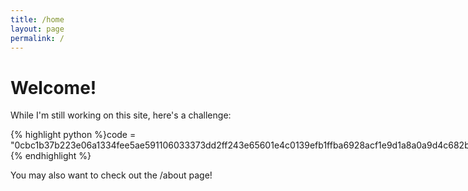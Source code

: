 ```yaml
---
title: /home
layout: page
permalink: /
---
```


# Welcome!

While I'm still working on this site, here's a challenge:

<div id="wrapper" style="text-align:center">
 <div id="container" style="display:inline-block;text-align:left">
{% highlight python %}code = "0cbc1b37b223e06a1334fee5ae591106033373dd2ff243e65601e4c0139efb1ffba6928acf1e9d1a8a0a9d4c682b836557bf1d729ad178718571c599a7aa6b28a4ed5aa5440af8db0abb22424ad538aca98db56ecde94481238756e28782a6fac1f7cb9d3fad0afb4091ea562b9d584e8703aa07990c5a8dccfca6816ec7dc5a064bf428e221b0a870ea94406f3d71f775db4612d2b2106118d8a22c357b62b7d016e6d6107982f81676ddbd6e3b7e898f8704bba17f916ac71924d13c88ae200226022602260226022602260226022602e66c4012fa47b3b2373b3713"{% endhighlight %}
 </div>
</div>

You may also want to check out the /about page!
